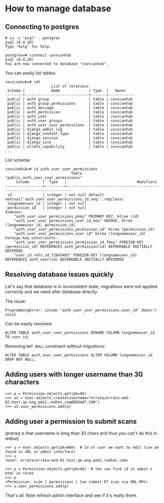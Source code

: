 # How to manage database

## Connecting to postgres

```
# su -c "psql" - postgres
psql (8.4.20)
Type "help" for help.

postgres=# \connect covscanhub
psql (8.4.20)
You are now connected to database "covscanhub".
```

You can easily list tables:

```
covscanhub=# \dt
                     List of relations
 Schema |            Name             | Type  |   Owner
--------+-----------------------------+-------+------------
 public | auth_group                  | table | covscanhub
 public | auth_group_permissions      | table | covscanhub
 public | auth_message                | table | covscanhub
 public | auth_permission             | table | covscanhub
 public | auth_user                   | table | covscanhub
 public | auth_user_groups            | table | covscanhub
 public | auth_user_user_permissions  | table | covscanhub
 public | django_admin_log            | table | covscanhub
 public | django_content_type         | table | covscanhub
 public | django_session              | table | covscanhub
 public | django_site                 | table | covscanhub
 public | errata_capability           | table | covscanhub
...
```

List schema:

```
covscanhub=# \d auth_user_user_permissions
                              Table "public.auth_user_user_permissions"
     Column      |  Type   |                                Modifiers
-----------------+---------+-------------------------------------------------------------------------
 id              | integer | not null default nextval('auth_user_user_permissions_id_seq'::regclass)
 longnameuser_id | integer | not null
 permission_id   | integer | not null
Indexes:
    "auth_user_user_permissions_pkey" PRIMARY KEY, btree (id)
    "auth_user_user_permissions_user_id_key" UNIQUE, btree (longnameuser_id, permission_id)
    "auth_user_user_permissions_permission_id" btree (permission_id)
    "auth_user_user_permissions_user_id" btree (longnameuser_id)
Foreign-key constraints:
    "auth_user_user_permissions_permission_id_fkey" FOREIGN KEY (permission_id) REFERENCES auth_permission(id) DEFERRABLE INITIALLY DEFERRED
    "user_id_refs_id_f2045483" FOREIGN KEY (longnameuser_id) REFERENCES auth_user(id) DEFERRABLE INITIALLY DEFERRED
```

## Resolving database issues quickly

Let's say that database is in inconsistent state, migrations were not applied correctly and we need alter database directly.

The issue:

```
ProgrammingError: column "auth_user_user_permissions.user_id" doesn't exist
```

Can be easily resolved:

```
ALTER TABLE auth_user_user_permissions RENAME COLUMN longnameuser_id TO user_id;
```


Removing `NOT NULL` constraint without migrations:

```
ALTER TABLE auth_user_user_permissions ALTER COLUMN longnameuser_id DROP NOT NULL;
```


## Adding users with longer username than 30 characters

```
>>> p = Permission.objects.get(pk=46)
>>> u2 = User.objects.create(username="errata/errata-web-02.host.qe.eng.pek2.redhat.com@REDHAT.COM")
>>> u2.user_permissions.add(p)
```


## Adding user a permission to submit scans

(prereq is that username is long than 30 chars and thus you can't do this in webui)


```
>>> u = User.objects.get(pk=460)  # id of user we want to edit (can be found in URL in admin interface)
>>> u
<User: errata/errata-web-01.host.qe.eng.pek2.redhat.com>

>>> p = Permission.objects.get(pk=46)  # You can find id in admin's html in forms
>>> p
<Permission: scan | permissions | Can submit ET scan via XML-RPC>
>>> u.user_permissions.add(p)
```

That's all. Now refresh admin interface and see if it's really there.
